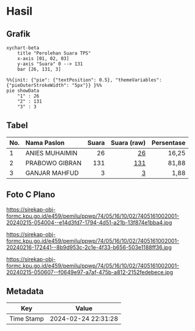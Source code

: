 # Hasil

## Grafik

```mermaid
xychart-beta
    title "Perolehan Suara TPS"
    x-axis [01, 02, 03]
    y-axis "Suara" 0 --> 131
    bar [26, 131, 3]
```

```mermaid
%%{init: {"pie": {"textPosition": 0.5}, "themeVariables": {"pieOuterStrokeWidth": "5px"}} }%%
pie showData
    "1" : 26
    "2" : 131
    "3" : 3
```

## Tabel

| No. | Nama Paslon    | Suara | Suara (raw) | Persentase |
|:--- |:-------------- | -----:| -----------:| ----------:|
| 1   | ANIES MUHAIMIN | 26    | [26][p-1]   | 16,25      |
| 2   | PRABOWO GIBRAN | 131   | [131][p-2]  | 81,88      |
| 3   | GANJAR MAHFUD  | 3     | [3][p-3]    | 1,88       |


[p-1]: https://github.com/gigit-pemilu/pemilu-2024-74-sulawesi-tenggara/blob/main/pilpres/hitung-suara/sub/74-sulawesi-tenggara/sub/05-konawe-selatan/sub/16-moramo-utara/sub/1002-lalowaru/sub/001-tps/sub/paslon-1.txt
[p-2]: https://github.com/gigit-pemilu/pemilu-2024-74-sulawesi-tenggara/blob/main/pilpres/hitung-suara/sub/74-sulawesi-tenggara/sub/05-konawe-selatan/sub/16-moramo-utara/sub/1002-lalowaru/sub/001-tps/sub/paslon-2.txt
[p-3]: https://github.com/gigit-pemilu/pemilu-2024-74-sulawesi-tenggara/blob/main/pilpres/hitung-suara/sub/74-sulawesi-tenggara/sub/05-konawe-selatan/sub/16-moramo-utara/sub/1002-lalowaru/sub/001-tps/sub/paslon-3.txt

## Foto C Plano

https://sirekap-obj-formc.kpu.go.id/e459/pemilu/ppwp/74/05/16/10/02/7405161002001-20240215-054004--e14d3fd7-1794-4d51-a21b-13f874e1bba4.jpg

https://sirekap-obj-formc.kpu.go.id/e459/pemilu/ppwp/74/05/16/10/02/7405161002001-20240216-172441--8b9d953c-2c1e-4f33-b656-503e1188ff36.jpg

https://sirekap-obj-formc.kpu.go.id/e459/pemilu/ppwp/74/05/16/10/02/7405161002001-20240215-050607--f0649e97-a7af-475b-a812-2152fedebece.jpg


## Metadata

| Key        | Value               |
| ---------- | ------------------- |
| Time Stamp | 2024-02-24 22:31:28 |



